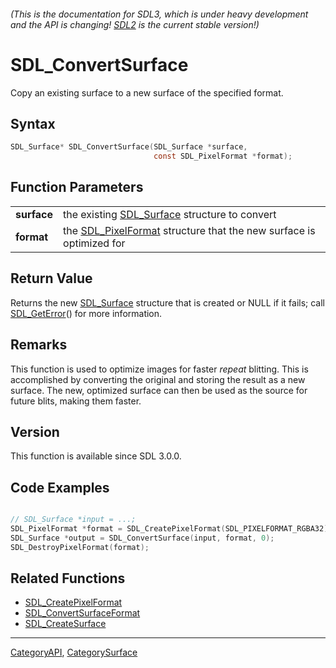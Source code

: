 ###### (This is the documentation for SDL3, which is under heavy development and the API is changing! [SDL2](https://wiki.libsdl.org/SDL2/) is the current stable version!)
# SDL_ConvertSurface

Copy an existing surface to a new surface of the specified format.

## Syntax

```c
SDL_Surface* SDL_ConvertSurface(SDL_Surface *surface,
                                const SDL_PixelFormat *format);

```

## Function Parameters

|                 |                                                                                        |
| --------------- | -------------------------------------------------------------------------------------- |
| **surface**     | the existing [SDL_Surface](SDL_Surface.md) structure to convert                           |
| **format**      | the [SDL_PixelFormat](SDL_PixelFormat.md) structure that the new surface is optimized for |

## Return Value

Returns the new [SDL_Surface](SDL_Surface.md) structure that is created or
NULL if it fails; call [SDL_GetError](SDL_GetError.md)() for more information.

## Remarks

This function is used to optimize images for faster *repeat* blitting. This
is accomplished by converting the original and storing the result as a new
surface. The new, optimized surface can then be used as the source for
future blits, making them faster.

## Version

This function is available since SDL 3.0.0.

## Code Examples

```c++

// SDL_Surface *input = ...;
SDL_PixelFormat *format = SDL_CreatePixelFormat(SDL_PIXELFORMAT_RGBA32);
SDL_Surface *output = SDL_ConvertSurface(input, format, 0);
SDL_DestroyPixelFormat(format);

```

## Related Functions

* [SDL_CreatePixelFormat](SDL_CreatePixelFormat.md)
* [SDL_ConvertSurfaceFormat](SDL_ConvertSurfaceFormat.md)
* [SDL_CreateSurface](SDL_CreateSurface.md)

----
[CategoryAPI](CategoryAPI.md), [CategorySurface](CategorySurface.md)

